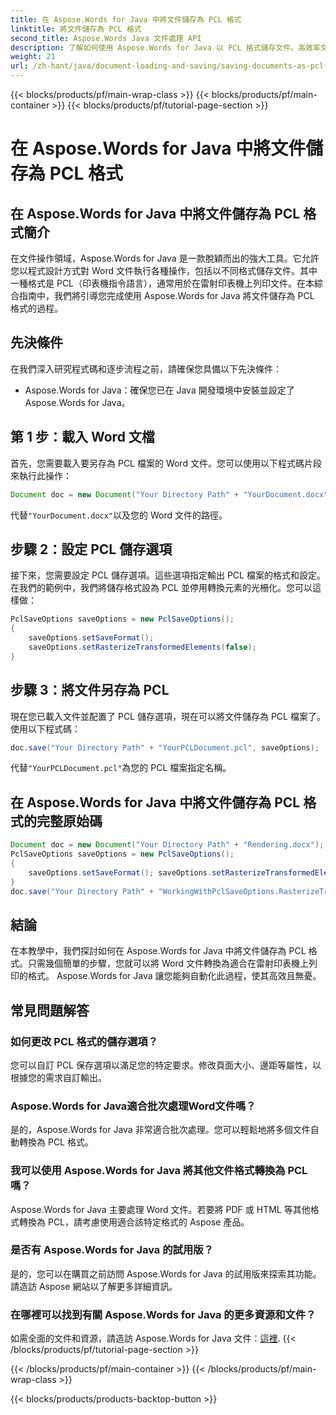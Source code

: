 ```yaml
---
title: 在 Aspose.Words for Java 中將文件儲存為 PCL 格式
linktitle: 將文件儲存為 PCL 格式
second_title: Aspose.Words Java 文件處理 API
description: 了解如何使用 Aspose.Words for Java 以 PCL 格式儲存文件。高效率文件轉換的逐步指南和程式碼範例。
weight: 21
url: /zh-hant/java/document-loading-and-saving/saving-documents-as-pcl-format/
---
```


{{< blocks/products/pf/main-wrap-class >}}
{{< blocks/products/pf/main-container >}}
{{< blocks/products/pf/tutorial-page-section >}}

# 在 Aspose.Words for Java 中將文件儲存為 PCL 格式


## 在 Aspose.Words for Java 中將文件儲存為 PCL 格式簡介

在文件操作領域，Aspose.Words for Java 是一款脫穎而出的強大工具。它允許您以程式設計方式對 Word 文件執行各種操作，包括以不同格式儲存文件。其中一種格式是 PCL（印表機指令語言），通常用於在雷射印表機上列印文件。在本綜合指南中，我們將引導您完成使用 Aspose.Words for Java 將文件儲存為 PCL 格式的過程。

## 先決條件

在我們深入研究程式碼和逐步流程之前，請確保您具備以下先決條件：

- Aspose.Words for Java：確保您已在 Java 開發環境中安裝並設定了 Aspose.Words for Java。

## 第 1 步：載入 Word 文檔

首先，您需要載入要另存為 PCL 檔案的 Word 文件。您可以使用以下程式碼片段來執行此操作：

```java
Document doc = new Document("Your Directory Path" + "YourDocument.docx");
```

代替`"YourDocument.docx"`以及您的 Word 文件的路徑。

## 步驟 2：設定 PCL 儲存選項

接下來，您需要設定 PCL 儲存選項。這些選項指定輸出 PCL 檔案的格式和設定。在我們的範例中，我們將儲存格式設為 PCL 並停用轉換元素的光柵化。您可以這樣做：

```java
PclSaveOptions saveOptions = new PclSaveOptions();
{
	saveOptions.setSaveFormat();
	saveOptions.setRasterizeTransformedElements(false);
}
```

## 步驟 3：將文件另存為 PCL

現在您已載入文件並配置了 PCL 儲存選項，現在可以將文件儲存為 PCL 檔案了。使用以下程式碼：

```java
doc.save("Your Directory Path" + "YourPCLDocument.pcl", saveOptions);
```

代替`"YourPCLDocument.pcl"`為您的 PCL 檔案指定名稱。

## 在 Aspose.Words for Java 中將文件儲存為 PCL 格式的完整原始碼

```java
Document doc = new Document("Your Directory Path" + "Rendering.docx");
PclSaveOptions saveOptions = new PclSaveOptions();
{
	saveOptions.setSaveFormat(); saveOptions.setRasterizeTransformedElements(false);
}
doc.save("Your Directory Path" + "WorkingWithPclSaveOptions.RasterizeTransformedElements.pcl", saveOptions);
```

## 結論

在本教學中，我們探討如何在 Aspose.Words for Java 中將文件儲存為 PCL 格式。只需幾個簡單的步驟，您就可以將 Word 文件轉換為適合在雷射印表機上列印的格式。 Aspose.Words for Java 讓您能夠自動化此過程，使其高效且無憂。

## 常見問題解答

### 如何更改 PCL 格式的儲存選項？

您可以自訂 PCL 保存選項以滿足您的特定要求。修改頁面大小、邊距等屬性，以根據您的需求自訂輸出。

### Aspose.Words for Java適合批次處理Word文件嗎？

是的，Aspose.Words for Java 非常適合批次處理。您可以輕鬆地將多個文件自動轉換為 PCL 格式。

### 我可以使用 Aspose.Words for Java 將其他文件格式轉換為 PCL 嗎？

Aspose.Words for Java 主要處理 Word 文件。若要將 PDF 或 HTML 等其他格式轉換為 PCL，請考慮使用適合該特定格式的 Aspose 產品。

### 是否有 Aspose.Words for Java 的試用版？

是的，您可以在購買之前訪問 Aspose.Words for Java 的試用版來探索其功能。請造訪 Aspose 網站以了解更多詳細資訊。

### 在哪裡可以找到有關 Aspose.Words for Java 的更多資源和文件？

如需全面的文件和資源，請造訪 Aspose.Words for Java 文件：[這裡](https://reference.aspose.com/words/java/).
{{< /blocks/products/pf/tutorial-page-section >}}

{{< /blocks/products/pf/main-container >}}
{{< /blocks/products/pf/main-wrap-class >}}

{{< blocks/products/products-backtop-button >}}
